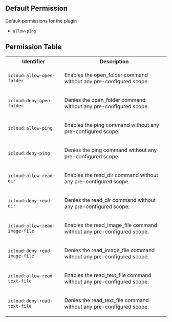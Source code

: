 ## Default Permission

Default permissions for the plugin

- `allow-ping`

## Permission Table

<table>
<tr>
<th>Identifier</th>
<th>Description</th>
</tr>


<tr>
<td>

`icloud:allow-open-folder`

</td>
<td>

Enables the open_folder command without any pre-configured scope.

</td>
</tr>

<tr>
<td>

`icloud:deny-open-folder`

</td>
<td>

Denies the open_folder command without any pre-configured scope.

</td>
</tr>

<tr>
<td>

`icloud:allow-ping`

</td>
<td>

Enables the ping command without any pre-configured scope.

</td>
</tr>

<tr>
<td>

`icloud:deny-ping`

</td>
<td>

Denies the ping command without any pre-configured scope.

</td>
</tr>

<tr>
<td>

`icloud:allow-read-dir`

</td>
<td>

Enables the read_dir command without any pre-configured scope.

</td>
</tr>

<tr>
<td>

`icloud:deny-read-dir`

</td>
<td>

Denies the read_dir command without any pre-configured scope.

</td>
</tr>

<tr>
<td>

`icloud:allow-read-image-file`

</td>
<td>

Enables the read_image_file command without any pre-configured scope.

</td>
</tr>

<tr>
<td>

`icloud:deny-read-image-file`

</td>
<td>

Denies the read_image_file command without any pre-configured scope.

</td>
</tr>

<tr>
<td>

`icloud:allow-read-text-file`

</td>
<td>

Enables the read_text_file command without any pre-configured scope.

</td>
</tr>

<tr>
<td>

`icloud:deny-read-text-file`

</td>
<td>

Denies the read_text_file command without any pre-configured scope.

</td>
</tr>
</table>
